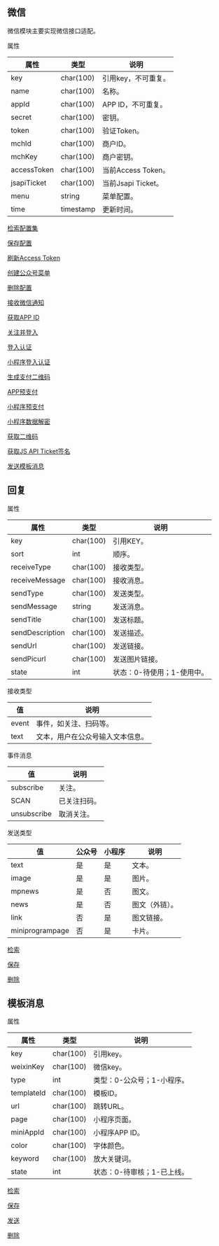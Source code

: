 ## 微信

微信模块主要实现微信接口适配。

属性

|属性|类型|说明|
|---|---|---|
|key|char(100)|引用key，不可重复。|
|name|char(100)|名称。|
|appId|char(100)|APP ID，不可重复。|
|secret|char(100)|密钥。|
|token|char(100)|验证Token。|
|mchId|char(100)|商户ID。|
|mchKey|char(100)|商户密钥。|
|accessToken|char(100)|当前Access Token。|
|jsapiTicket|char(100)|当前Jsapi Ticket。|
|menu|string|菜单配置。|
|time|timestamp|更新时间。|

[检索配置集](doc/query.md)

[保存配置](doc/save.md)

[刷新Access Token](doc/refresh-access-token.md)

[创建公众号菜单](doc/menu.md)

[删除配置](doc/delete.md)

[接收微信通知](doc/wx.+.md)

[获取APP ID](doc/app-id.md)

[关注并登入](doc/subscribe-sign-in.md)

[登入认证](doc/auth.md)

[小程序登入认证](doc/auth-mini.md)

[生成支付二维码](doc/prepay-qr-code.md)

[APP预支付](doc/prepay-app.md)

[小程序预支付](doc/prepay-mini.md)

[小程序数据解密](doc/decrypt-aes-cbc-pkcs7.md)

[获取二维码](doc/wxa-code-unlimit.md)

[获取JS API Ticket签名](doc/jsapi-ticket-signature.md)

[发送模板消息](doc/send-template-message.md)

## 回复

属性

|属性|类型|说明|
|---|---|---|
|key|char(100)|引用KEY。|
|sort|int|顺序。|
|receiveType|char(100)|接收类型。|
|receiveMessage|char(100)|接收消息。|
|sendType|char(100)|发送类型。|
|sendMessage|string|发送消息。|
|sendTitle|char(100)|发送标题。|
|sendDescription|char(100)|发送描述。|
|sendUrl|char(100)|发送链接。|
|sendPicurl|char(100)|发送图片链接。|
|state|int|状态：0-待使用；1-使用中。|

接收类型

|值|说明|
|---|---|
|event|事件，如关注、扫码等。|
|text|文本，用户在公众号输入文本信息。|

事件消息

|值|说明|
|---|---|
|subscribe|关注。|
|SCAN|已关注扫码。|
|unsubscribe|取消关注。|

发送类型

|值|公众号|小程序|说明|
|---|---|---|---|
|text|是|是|文本。|
|image|是|是|图片。|
|mpnews|是|否|图文。|
|news|是|否|图文（外链）。|
|link|否|是|图文链接。|
|miniprogrampage|否|是|卡片。|

[检索](doc/reply/query.md)

[保存](doc/reply/save.md)

[删除](doc/reply/delete.md)

## 模板消息

属性

|属性|类型|说明|
|---|---|---|
|key|char(100)|引用key。|
|weixinKey|char(100)|微信key。|
|type|int|类型：0-公众号；1-小程序。|
|templateId|char(100)|模板ID。|
|url|char(100)|跳转URL。|
|page|char(100)|小程序页面。|
|miniAppId|char(100)|小程序APP ID。|
|color|char(100)|字体颜色。|
|keyword|char(100)|放大关键词。|
|state|int|状态：0-待审核；1-已上线。|

[检索](doc/template/query.md)

[保存](doc/template/save.md)

[发送](doc/template/send.md)

[删除](doc/template/delete.md)
